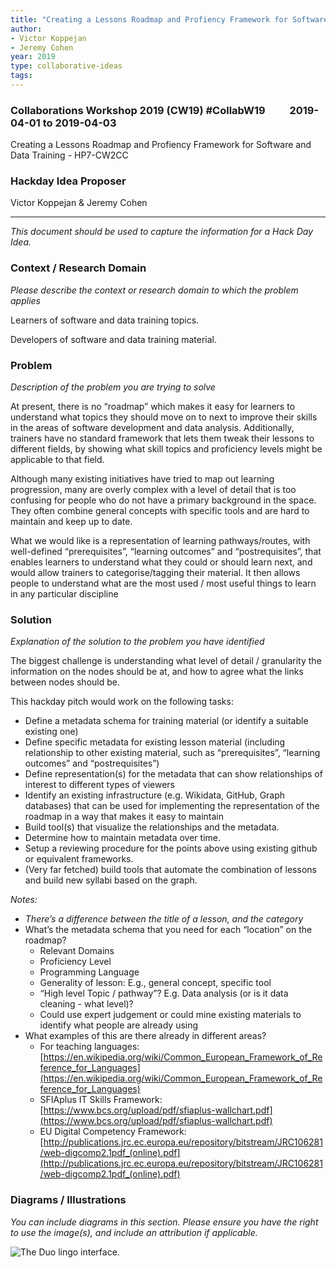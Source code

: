 ```yaml
---
title: "Creating a Lessons Roadmap and Profiency Framework for Software and Data Training"
author:
- Victor Koppejan
- Jeremy Cohen
year: 2019
type: collaborative-ideas
tags:
---
```

### Collaborations Workshop 2019 (CW19) #CollabW19          2019-04-01 to 2019-04-03

Creating a Lessons Roadmap and Profiency Framework for Software and Data Training - HP7-CW2CC


### **Hackday Idea Proposer**

Victor Koppejan & Jeremy Cohen



---


_This document should be used to capture the information for a Hack Day Idea._


### **Context / Research Domain**

_Please describe the context or research domain to which the problem applies_

Learners of software and data training topics.

Developers of software and data training material.


### **Problem**

_Description of the problem you are trying to solve_

At present, there is no “roadmap” which makes it easy for learners to understand what topics they should move on to next to improve their skills in the areas of software development and data analysis. Additionally, trainers have no standard framework that lets them tweak their lessons to different fields, by showing what skill topics and proficiency levels might be applicable to that field.

Although many existing initiatives have tried to map out learning progression, many are overly complex with a level of detail that is too confusing for people who do not have a primary background in the space. They often combine general concepts with specific tools and are hard to maintain and keep up to date.

What we would like is a representation of learning pathways/routes, with well-defined “prerequisites”, “learning outcomes” and “postrequisites”, that enables learners to understand what they could or should learn next, and would allow trainers to categorise/tagging their material. It then allows people to understand what are the most used / most useful things to learn in any particular discipline


### **Solution**

_Explanation of the solution to the problem you have identified_

The biggest challenge is understanding what level of detail / granularity the information on the nodes should be at, and how to agree what the links between nodes should be.

This hackday pitch would work on the following tasks:



*   Define a metadata schema for training material (or identify a suitable existing one)
*   Define specific metadata for existing lesson material (including relationship to other existing material, such as “prerequisites”, “learning outcomes” and “postrequisites”)
*   Define representation(s) for the metadata that can show relationships of interest to different types of viewers
*   Identify an existing infrastructure (e.g. Wikidata, GitHub, Graph databases) that can be used for implementing the representation of the roadmap in a way that makes it easy to maintain
*   Build tool(s) that visualize the relationships and the metadata. 
*   Determine how to maintain metadata over time.
*   Setup a reviewing procedure for the points above using existing github or equivalent frameworks.
*   (Very far fetched) build tools that automate the combination of lessons and build new syllabi based on the graph.

_Notes:_



*   _There’s a difference between the title of a lesson, and the category_
*   What’s the metadata schema that you need for each “location” on the roadmap?
    *   Relevant Domains
    *   Proficiency Level
    *   Programming Language
    *   Generality of lesson: E.g., general concept, specific tool
    *   “High level Topic / pathway”? E.g. Data analysis (or is it data cleaning - what level)?
    *   Could use expert judgement or could mine existing materials to identify what people are already using
*   What examples of this are there already in different areas?
    *   For teaching languages: [https://en.wikipedia.org/wiki/Common_European_Framework_of_Reference_for_Languages](https://en.wikipedia.org/wiki/Common_European_Framework_of_Reference_for_Languages)
    *   SFIAplus IT Skills Framework: [https://www.bcs.org/upload/pdf/sfiaplus-wallchart.pdf](https://www.bcs.org/upload/pdf/sfiaplus-wallchart.pdf)
    *   EU Digital Competency Framework: [http://publications.jrc.ec.europa.eu/repository/bitstream/JRC106281/web-digcomp2.1pdf_(online).pdf](http://publications.jrc.ec.europa.eu/repository/bitstream/JRC106281/web-digcomp2.1pdf_(online).pdf)


### **Diagrams / Illustrations**

_You can include diagrams in this section. Please ensure you have the right to use the image(s), and include an attribution if applicable._


![The Duo lingo interface.](../images/cw19-duo-lino.jpg)


